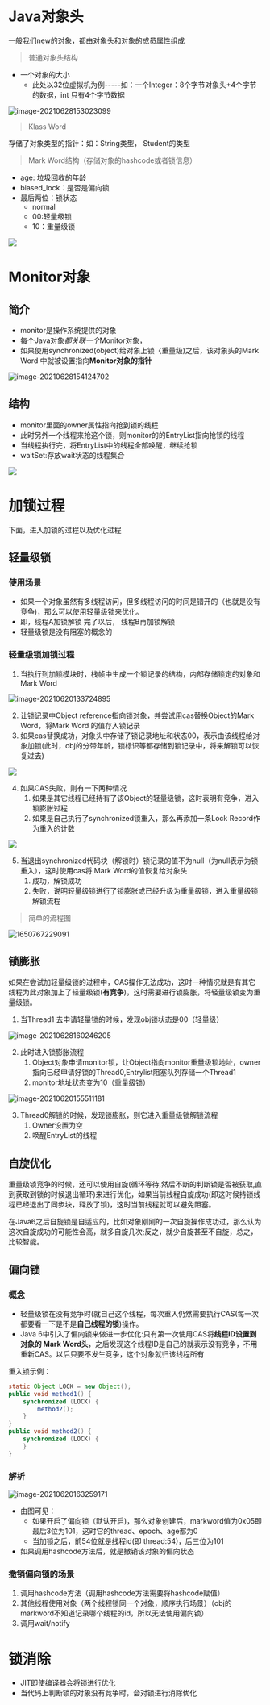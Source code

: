 # 
# Java对象头

一般我们new的对象，都由对象头和对象的成员属性组成

> 普通对象头结构

- 一个对象的大小
  - 此处以32位虚拟机为例-----如：一个Integer：8个字节对象头+4个字节的数据，int 只有4个字节数据

![image-20210628153023099](./image/20210628153030.png)

> Klass Word

存储了对象类型的指针：如：String类型， Student的类型

> Mark Word结构（存储对象的hashcode或者锁信息）

- age: 垃圾回收的年龄
- biased_lock：是否是偏向锁
- 最后两位：锁状态
  - normal
  - 00:轻量级锁
  - 10：重量级锁

![](./image/2-synchronized/20210628153736.png)

# Monitor对象

## 简介

- monitor是操作系统提供的对象
- 每个Java对象*都关联一个*Monitor对象，
- 如果使用synchronized(object)给对象上锁〈重量级)之后，该对象头的Mark Word 中就被设置指向**Monitor对象的指针**

![image-20210628154124702](image/2-synchronized/20210628154124.png)

## 结构

- monitor里面的owner属性指向抢到锁的线程
- 此时另外一个线程来抢这个锁，则monitor的的EntryList指向抢锁的线程
- 当线程执行完，将EntryList中的线程全部唤醒，继续抢锁
- waitSet:存放wait状态的线程集合

![](image/2-synchronized/20210619104359.png)

# 加锁过程
下面，进入加锁的过程以及优化过程
## 轻量级锁

### 使用场景

- 如果一个对象虽然有多线程访问，但多线程访问的时间是错开的（也就是没有竞争)，那么可以使用轻量级锁来优化。
- 即，线程A加锁解锁 完了以后， 线程B再加锁解锁
- 轻量级锁是没有阻塞的概念的

### 轻量级锁加锁过程

1. 当执行到加锁模块时，栈帧中生成一个锁记录的结构，内部存储锁定的对象和Mark Word

![image-20210620133724895](./image/2-synchronized/image-20210620133724895-16507601882712.png)

2. 让锁记录中Object reference指向锁对象，并尝试用cas替换Object的Mark Word，将Mark Word 的值存入锁记录
3. 如果cas替换成功，对象头中存储了锁记录地址和状态00，表示由该线程给对象加锁(此时，obj的分带年龄，锁标识等都存储到锁记录中，将来解锁可以恢复过去)

![](./image/2-synchronized/20210628155654.png)

4. 如果CAS失败，则有一下两种情况
   1. 如果是其它线程已经持有了该Object的轻量级锁，这时表明有竞争，进入锁膨胀过程
   2. 如果是自己执行了synchronized锁重入，那么再添加一条Lock Record作为重入的计数

![](./image/2-synchronized/20210628155943.png)

5. 当退出synchronized代码块（解锁时）锁记录的值不为null（为null表示为锁重入），这时使用cas将 Mark Word的值恢复给对象头
   1. 成功，解锁成功
   2. 失败，说明轻量级锁进行了锁膨胀或已经升级为重量级锁，进入重量级锁解锁流程

> 简单的流程图

![1650767229091](2-synchronized/1650767229091.png)



## 锁膨胀

如果在尝试加轻量级锁的过程中，CAS操作无法成功，这时一种情况就是有其它线程为此对象加上了轻量级锁(**有竞争**)，这时需要进行锁膨胀，将轻量级锁变为重量级锁。

1. 当Thread1 去申请轻量锁的时候，发现obj锁状态是00（轻量级）

![image-20210628160246205](./image/2-synchronized/20210628160246.png)

2. 此时进入锁膨胀流程
   1. Object对象申请monitor锁，让Object指向monitor重量级锁地址，owner指向已经申请好锁的Thread0,Entrylist阻塞队列存储一个Thread1
   2. monitor地址状态变为10（重量级锁）

![image-20210620155511181](./image/2-synchronized/image-20210620155511181.png)

3. Thread0解锁的时候，发现锁膨胀，则它进入重量级锁解锁流程
   1. Owner设置为空
   2. 唤醒EntryList的线程

## 自旋优化

重量级锁竞争的时候，还可以使用自旋(循环等待,然后不断的判断锁是否被获取,直到获取到锁的时候退出循环)来进行优化，如果当前线程自旋成功(即这时候持锁线程已经退出了同步块，释放了锁)，这时当前线程就可以避免阻塞。

在Java6之后自旋锁是自适应的，比如对象刚刚的一次自旋操作成功过，那么认为这次自旋成功的可能性会高，就多自旋几次;反之，就少自旋甚至不自旋，总之，比较智能。

## 偏向锁

### 概念

- 轻量级锁在没有竞争时(就自己这个线程，每次重入仍然需要执行CAS(每一次都要看一下是不是**自己线程的锁**)操作。
- Java 6中引入了偏向锁来做进一步优化:只有第一次使用CAS将**线程ID设置到对象的 Mark Word头**，之后发现这个线程ID是自己的就表示没有竞争，不用重新CAS。以后只要不发生竞争，这个对象就归该线程所有

重入锁示例：

```java
static Object LOCK = new Object();
public void method1() {
    synchronized (LOCK) {
        method2();
    }
}
public void method2() {
    synchronized (LOCK) {
    }
}
```
### 解析
![image-20210620163259171](./image/image-20210620163259171.png)

- 由图可见：
  - 如果开启了偏向锁（默认开启)，那么对象创建后，markword值为0x05即最后3位为101，这时它的thread、epoch、age都为0
  - 当加锁之后，前54位就是线程id(即 thread:54)，后三位为101
- 如果调用hashcode方法后，就是撤销该对象的偏向状态

### 撤销偏向锁的场景

1. 调用hashcode方法（调用hashcode方法需要将hashcode赋值）
2. 其他线程使用对象（两个线程锁同一个对象，顺序执行场景）（obj的markword不知道记录哪个线程的id，所以无法使用偏向锁）
3. 调用wait/notify


# 锁消除

- JIT即使编译器会将锁进行优化
- 当代码上判断锁的对象没有竞争时，会对锁进行消除优化

